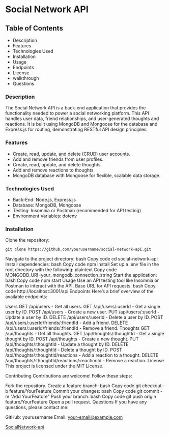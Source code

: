 # Social Network API

## Table of Contents

- Description
- Features
- Technologies Used
- Installation
- Usage
- Endpoints
- License
- walkthrough  
- Questions

### Description

The Social Network API is a back-end application that provides the functionality needed to power a social networking platform. This API handles user data, friend relationships, and user-generated thoughts and reactions. It is built using MongoDB and Mongoose for the database and Express.js for routing, demonstrating RESTful API design principles.

### Features

- Create, read, update, and delete (CRUD) user accounts.
- Add and remove friends from user profiles.
- Create, read, update, and delete thoughts.
- Add and remove reactions to thoughts.
- MongoDB database with Mongoose for flexible, scalable data storage.

### Technologies Used

- Back-End: Node.js, Express.js
- Database: MongoDB, Mongoose
- Testing: Insomnia or Postman (recommended for API testing)
- Environment Variables: dotenv
  
### Installation

Clone the repository:
```
git clone https://github.com/yourusername/social-network-api.git
``` 
Navigate to the project directory:
bash
Copy code
cd social-network-api
Install dependencies:
bash
Copy code
npm install
Set up a .env file in the root directory with the following:
plaintext
Copy code
MONGODB_URI=your_mongodb_connection_string
Start the application:
bash
Copy code
npm start
Usage
Use an API testing tool like Insomnia or Postman to interact with the API.
Base URL for API requests:
bash
Copy code
http://localhost:3001/api
Endpoints
Here’s a brief overview of the available endpoints:

Users
GET /api/users - Get all users.
GET /api/users/:userId - Get a single user by ID.
POST /api/users - Create a new user.
PUT /api/users/:userId - Update a user by ID.
DELETE /api/users/:userId - Delete a user by ID.
POST /api/users/:userId/friends/:friendId - Add a friend.
DELETE /api/users/:userId/friends/:friendId - Remove a friend.
Thoughts
GET /api/thoughts - Get all thoughts.
GET /api/thoughts/:thoughtId - Get a single thought by ID.
POST /api/thoughts - Create a new thought.
PUT /api/thoughts/:thoughtId - Update a thought by ID.
DELETE /api/thoughts/:thoughtId - Delete a thought by ID.
POST /api/thoughts/:thoughtId/reactions - Add a reaction to a thought.
DELETE /api/thoughts/:thoughtId/reactions/:reactionId - Remove a reaction.
License
This project is licensed under the MIT License.

Contributing
Contributions are welcome! Follow these steps:

Fork the repository.
Create a feature branch:
bash
Copy code
git checkout -b feature/YourFeature
Commit your changes:
bash
Copy code
git commit -m "Add YourFeature"
Push your branch:
bash
Copy code
git push origin feature/YourFeature
Open a pull request.
Questions
If you have any questions, please contact me:

GitHub: yourusername
Email: your-email@example.com




[SocialNetwork-api](https://drive.google.com/file/d/15VLXRN87eJqT37G2T7i-bXTgFhCIeael/view?usp=drive_link)
